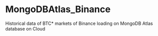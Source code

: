 # MongoDBAtlas_Binance
Historical data of BTC* markets  of Binance loading on MongoDB Atlas database on Cloud

